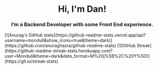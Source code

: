 <h1 align="center">Hi, I'm Dan!</h1>
<h3 align="center">I’m a Backend Developer with some Front End experience.</h3>
[![Anurag's GitHub stats](https://github-readme-stats.vercel.app/api?username=monduli&show_icons=true&theme=dark)](https://github.com/anuraghazra/github-readme-stats)  
[![GitHub Streak](https://github-readme-streak-stats.herokuapp.com?user=Monduli&theme=dark&date_format=M%20j%5B%2C%20Y%5D)](https://git.io/streak-stats)  
